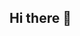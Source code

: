 ## Hi there 👋

<!--
I am a seasoned ✨Full-Stack Developer✨ and expert in WordPress Website Development, specializing in creating fully responsive, high-performance websites. I leverage both front-end and back-end technologies to deliver seamless and engaging user experiences. My expertise includes using the latest technologies in WordPress for design and robust back-end development with PHP.

My skills cover a wide range of technologies, including PHP, WordPress, HTML5, CSS3, JavaScript, jQuery, MySQL, and Shopify app development, enabling me to handle complex, end-to-end development projects. Every website I create is optimized for all devices, ensuring a consistent and polished look and feel.

Here are some ideas to get you started:

- 🔭 I’m currently working on Shopify app development
- 🌱 I’m currently learning React
- 👯  I’m currently open for work and employment opportunities (remote and relocation)
- 💬  Ask me about PHP, WordPress, Shopify, Laravel and API development.
- 📫  I am just one mail away - [arrony200 at gmail dot com]
-->
